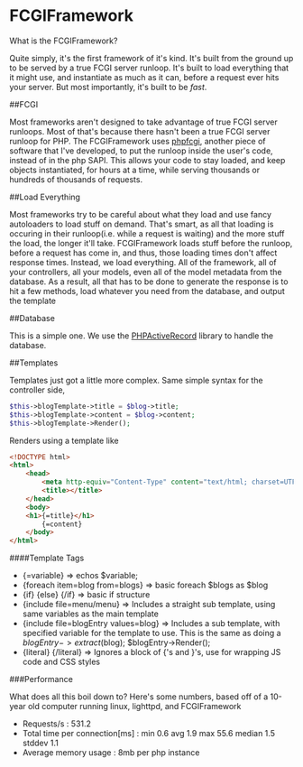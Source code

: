 FCGIFramework
=============

What is the FCGIFramework?

Quite simply, it's the first framework of it's kind.  It's built from the ground up to be served by a true FCGI server runloop.  It's built to load everything that it might use, and instantiate as much as it can, before a request ever hits your server.  But most importantly, it's built to be *fast*.

##FCGI

Most frameworks aren't designed to take advantage of true FCGI server runloops.  Most of that's because there hasn't been a true FCGI server runloop for PHP.  The FCGIFramework uses [phpfcgi](https://github.com/andyleap/phpfcgi), another piece of software that I've developed, to put the runloop inside the user's code, instead of in the php SAPI.  This allows your code to stay loaded, and keep objects instantiated, for hours at a time, while serving thousands or hundreds of thousands of requests.

##Load Everything

Most frameworks try to be careful about what they load and use fancy autoloaders to load stuff on demand.  That's smart, as all that loading is occuring in their runloop(i.e. while a request is waiting) and the more stuff the load, the longer it'll take.  FCGIFramework loads stuff before the runloop, before a request has come in, and thus, those loading times don't affect response times.  Instead, we load everything.  All of the framework, all of your controllers, all your models, even all of the model metadata from the database.  As a result, all that has to be done to generate the response is to hit a few methods, load whatever you need from the database, and output the template

##Database

This is a simple one.  We use the [PHPActiveRecord](http://www.phpactiverecord.org/) library to handle the database.

##Templates

Templates just got a little more complex.  Same simple syntax for the controller side,

``` PHP
$this->blogTemplate->title = $blog->title;
$this->blogTemplate->content = $blog->content;
$this->blogTemplate->Render();
```

Renders using a template like

``` HTML
<!DOCTYPE html>
<html>
    <head>
        <meta http-equiv="Content-Type" content="text/html; charset=UTF-8">
        <title></title>
    </head>
    <body>
  	<h1>{=title}</h1>
		{=content}
    </body>
</html>
```

####Template Tags

* {=variable} => echos $variable;
* {foreach item=blog from=blogs} => basic foreach $blogs as $blog
* {if} {else} {/if} => basic if structure
* {include file=menu/menu} => Includes a straight sub template, using same variables as the main template
* {include file=blogEntry values=blog} => Includes a sub template, with specified variable for the template to use.
	This is the same as doing a $blogEntry->extract($blog); $blogEntry->Render();
* {literal} {/literal} => Ignores a block of {'s and }'s, use for wrapping JS code and CSS styles

###Performance

What does all this boil down to?  Here's some numbers, based off of a 10-year old computer running linux, lighttpd, and FCGIFramework

* Requests/s : 531.2
* Total time per connection[ms] : min 0.6 avg 1.9 max 55.6 median 1.5 stddev 1.1
* Average memory usage : 8mb per php instance
